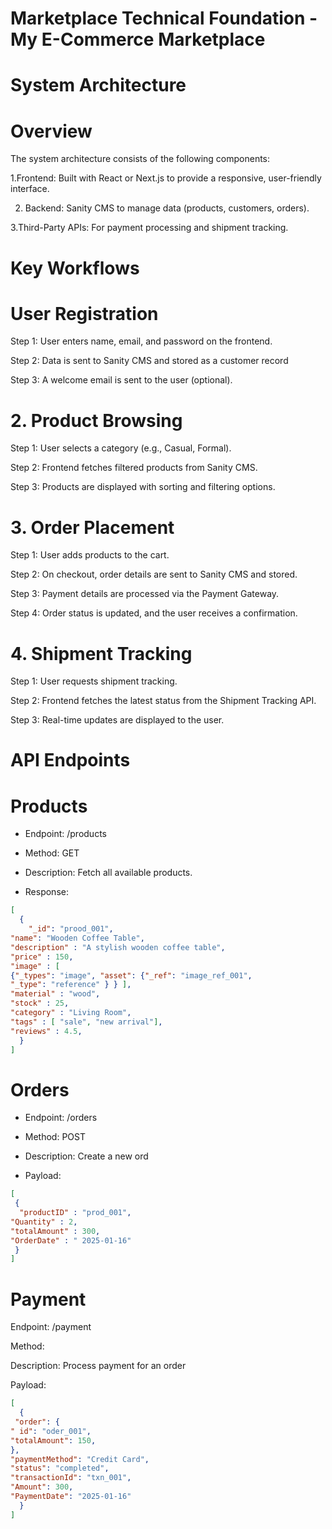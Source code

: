 # Marketplace Technical Foundation - My E-Commerce Marketplace
# System Architecture 
# Overview
The system architecture consists of the following components:

1.Frontend: Built with React or Next.js to provide a responsive, user-friendly interface.

2. Backend: Sanity CMS to manage data (products, customers, orders).

3.Third-Party APIs: For payment processing and shipment tracking. 





# Key Workflows

# User Registration

Step 1: User enters name, email, and password on the frontend.

Step 2: Data is sent to Sanity CMS and stored as a customer record

Step 3: A welcome email is sent to the user (optional).

# 2. Product Browsing

Step 1: User selects a category (e.g., Casual, Formal).

Step 2: Frontend fetches filtered products from Sanity CMS.

Step 3: Products are displayed with sorting and filtering options.

# 3. Order Placement

Step 1: User adds products to the cart.

Step 2: On checkout, order details are sent to Sanity CMS and stored.

Step 3: Payment details are processed via the Payment Gateway.

Step 4: Order status is updated, and the user receives a confirmation.

# 4. Shipment Tracking

Step 1: User requests shipment tracking.

Step 2: Frontend fetches the latest status from the Shipment Tracking API.

Step 3: Real-time updates are displayed to the user.

# API Endpoints

# Products

- Endpoint: /products

- Method: GET

- Description: Fetch all available products.

- Response:



```json
[
  {
    "_id": "prood_001",
"name": "Wooden Coffee Table",
"description" : "A stylish wooden coffee table",
"price" : 150,
"image" : [
{"_types": "image", "asset": {"_ref": "image_ref_001",
"_type": "reference" } } ],
"material" : "wood",
"stock" : 25,
"category" : "Living Room",
"tags" : [ "sale", "new arrival"],
"reviews" : 4.5,
  }
]
```


# Orders

- Endpoint: /orders

- Method: POST

- Description: Create a new ord

- Payload:

 ```json
[
  {
   "productID" : "prod_001",
"Quantity" : 2,
"totalAmount" : 300,
"OrderDate" : " 2025-01-16"
  }
]
```

# Payment

Endpoint: /payment

Method: 
 
Description: Process payment for an order

Payload:

```json
[
  {
 "order": {
" id": "oder_001",
"totalAmount": 150,
},
"paymentMethod": "Credit Card",
"status": "completed",
"transactionId": "txn_001",
"Amount": 300,
"PaymentDate": "2025-01-16"
  }
]
```

  

  

